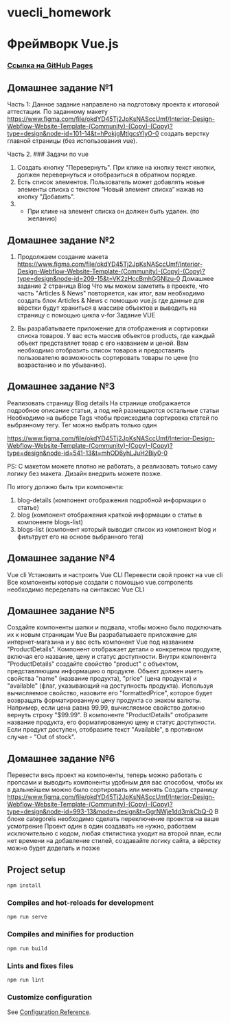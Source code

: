 # vuecli_homework

# Фреймворк Vue.js

### [Ссылка на GitHub Pages](https://romanmenshikov92.github.io/project-homework-vue/)

## Домашнее задание №1

Часть 1: Данное задание направлено на подготовку проекта к итоговой аттестации.
По заданному макету https://www.figma.com/file/okdYD45Tj2JpKsNASccUmf/Interior-Design-Webflow-Website-Template-(Community)-(Copy)-(Copy)?type=design&node-id=101-14&t=hPokjgMtIgcsYlyO-0 создать верстку главной страницы (без использования vue).

Часть 2. ### Задачи по vue

1. Создать кнопку "Перевернуть". При клике на кнопку текст кнопки, должен перевернуться и отобразиться в обратном порядке.
2. Есть список элементов. Пользователь может добавлять новые элементы списка с текстом “Новый элемент списка” нажав на кнопку "Добавить".
3. - При клике на элемент списка он должен быть удален. (по желанию)

## Домашнее задание №2

1. Продолжаем создание макета https://www.figma.com/file/okdYD45Tj2JpKsNASccUmf/Interior-Design-Webflow-Website-Template-(Community)-(Copy)-(Copy)?type=design&node-id=209-15&t=VK2zHccBmhGGNIzu-0 Домашнее задание 2 страница Blog
   Что мы можем заметить в проекте, что часть "Articles & News" повторяется, как итог, вам необходимо создать блок Articles & News с помощью vue.js где данные для вёрстки будут храниться в массиве объектов и выводить на страницу с помощью цикла v-for
   Задание VUE

2. Вы разрабатываете приложение для отображения и сортировки списка товаров. У вас есть массив объектов products, где каждый объект представляет товар с его названием и ценой. Вам необходимо отобразить список товаров и предоставить пользователю возможность сортировать товары по цене (по возрастанию и по убыванию).

## Домашнее задание №3

Реализовать страницу Blog details
На странице отображается подробное описание статьи, а под ней размещаются остальные статьи
Необходимо на выборе Tags чтобы происходила сортировка статей по выбранному тегу. Тег можно выбрать только один

https://www.figma.com/file/okdYD45Tj2JpKsNASccUmf/Interior-Design-Webflow-Website-Template-(Community)-(Copy)-(Copy)?type=design&node-id=541-13&t=mhOD6yhLJuH2Biy0-0

PS: С макетом можете плотно не работать, а реализовать только саму логику без макета. Дизайн внедрить можете позже.

По итогу должно быть три компонента:

1. blog-details (компонент отображения подробной информации о статье)
2. blog (компонент отображения краткой информации о статье в компоненте blogs-list)
3. blogs-list (компонент который выводит список из компонент blog и фильтрует его на основе выбранного тега)

## Домашнее задание №4

Vue cli
Установить и настроить Vue CLI
Перевести свой проект на vue cli
Все компоненты которые создали с помощью vue.components необходимо переделать на синтаксис Vue CLI

## Домашнее задание №5

Создайте компоненты шапки и подвала, чтобы можно было подключать их к новым страницам
Vue
Вы разрабатываете приложение для интернет-магазина и у вас есть компонент Vue под названием "ProductDetails". Компонент отображает детали о конкретном продукте, включая его название, цену и статус доступности.
Внутри компонента "ProductDetails" создайте свойство "product" с объектом, представляющим информацию о продукте. Объект должен иметь свойства "name" (название продукта), "price" (цена продукта) и "available" (флаг, указывающий на доступность продукта).
Используя вычисляемое свойство, назовите его "formattedPrice", которое будет возвращать форматированную цену продукта со знаком валюты. Например, если цена равна 99.99, вычисляемое свойство должно вернуть строку "$99.99".
В компоненте "ProductDetails" отобразите название продукта, его форматированную цену и статус доступности.
Если продукт доступен, отобразите текст "Available", в противном случае - "Out of stock".

## Домашнее задание №6

Перевести весь проект на компоненты, теперь можно работать с пропсами и выводить компоненты удобным для вас способом, чтобы их в дальнейшем можно было сортировать или менять
Создать страницу https://www.figma.com/file/okdYD45Tj2JpKsNASccUmf/Interior-Design-Webflow-Website-Template-(Community)-(Copy)-(Copy)?type=design&node-id=993-13&mode=design&t=GgrNWje1dd3mkCbQ-0
В блоке categoreis необходимо сделать переключение проектов на ваше усмотрение
Проект один в один создавать не нужно, работаем исключительно с кодом, любая стилистика уходит на второй план, если нет времени на добавление стилей, создавайте логику сайта, а вёрстку можно будет доделать и позже

## Project setup

```
npm install
```

### Compiles and hot-reloads for development

```
npm run serve
```

### Compiles and minifies for production

```
npm run build
```

### Lints and fixes files

```
npm run lint
```

### Customize configuration

See [Configuration Reference](https://cli.vuejs.org/config/).
